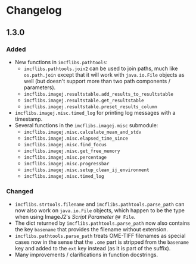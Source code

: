 # Changelog

<!-- markdownlint-disable MD024 (no-duplicate-header) -->

## 1.3.0

### Added

* New functions in `imcflibs.pathtools`:
  * `imcflibs.pathtools.join2` can be used to join paths, much like
    `os.path.join` except that it will work with `java.io.File` objects as well
    (but doesn't support more than two path components / parameters).
  * `imcflibs.imagej.resultstable.add_results_to_resultstable`
  * `imcflibs.imagej.resultstable.get_resultstable`
  * `imcflibs.imagej.resultstable.preset_results_column`
* `imcflibs.imagej.misc.timed_log` for printing log messages with a timestamp.
* Several functions in the `imcflibs.imagej.misc` submodule:
  * `imcflibs.imagej.misc.calculate_mean_and_stdv`
  * `imcflibs.imagej.misc.elapsed_time_since`
  * `imcflibs.imagej.misc.find_focus`
  * `imcflibs.imagej.misc.get_free_memory`
  * `imcflibs.imagej.misc.percentage`
  * `imcflibs.imagej.misc.progressbar`
  * `imcflibs.imagej.misc.setup_clean_ij_environment`
  * `imcflibs.imagej.misc.timed_log`

### Changed

* `imcflibs.strtools.filename` and `imcflibs.pathtools.parse_path` can now also
  work on `java.io.File` objects, which happen to be the type when using
  ImageJ2's *Script Parameter* `@# File`.
* The dict returned by `imcflibs.pathtools.parse_path` now also contains the key
  `basename` that provides the filename without extension.
* `imcflibs.pathtools.parse_path` treats OME-TIFF filenames as special cases now
  in the sense that the `.ome` part is stripped from the `basename` key and
  added to the `ext` key instead (as it is part of the suffix).
* Many improvements / clarifications in function docstrings.
